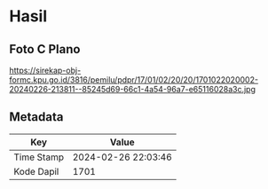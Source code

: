 # Hasil

## Foto C Plano

https://sirekap-obj-formc.kpu.go.id/3816/pemilu/pdpr/17/01/02/20/20/1701022020002-20240226-213811--85245d69-66c1-4a54-96a7-e65116028a3c.jpg


## Metadata

| Key        | Value               |
| ---------- | ------------------- |
| Time Stamp | 2024-02-26 22:03:46 |
| Kode Dapil | 1701                |



